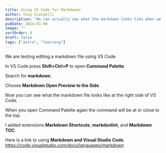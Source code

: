 ```yaml
---
title: Using VS Code for Markdowns
author: Tony Scarpelli
description: "We can actually see what the markdown looks like when we use VS Code"
pubDate: 2024-01-08
image: ""
sortOrder: 9
draft: false
tags: ["astro", "learning"]
---
```


<!-- For images in post ![Topology](./TopologyD.png) -->

We are testing editing a markdown file using VS Code.

In VS Code press **Shift+Ctrl+P** to open **Command Palette**.

Search for **markdown**.

Choose **Markdown Open Preview to the Side**.

Now you can see what the markdown file looks like at the right side of VS Code.

When you open Command Palette again the command will be at or close to the top.

I added extensions **Markdown Shortcuts**, **markdonlint**, and **Markdown TOC**.

Here is a link to using **Markdown and Visual Studio Code**.
https://code.visualstudio.com/docs/languages/markdown

